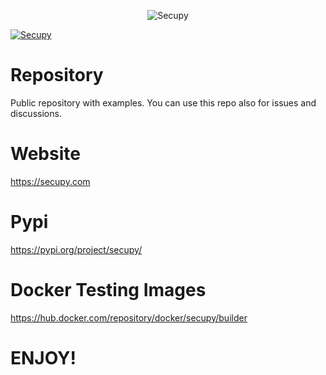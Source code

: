 
<p align="center">
    <img src="https://www.secupy.com/assets/img/logo-2-text.png" alt="Secupy" />
</p>

[![Secupy](https://www.secupy.com/assets/img/secupy_video.png)](https://vimeo.com/723064129 "Secupy - Click to Watch!")

# Repository

Public repository with examples. You can use this repo also for issues and discussions. 
                            
# Website
https://secupy.com

# Pypi
https://pypi.org/project/secupy/

# Docker Testing Images
https://hub.docker.com/repository/docker/secupy/builder


# ENJOY!
